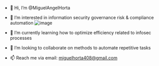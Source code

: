 - 👋 Hi, I’m @MiguelAngelHorta
- 👀 I’m interested in information security governance risk & compliance automation
    ![image](https://github.com/MiguelAngelHorta/MiguelAngelHorta/assets/106134627/11d7c083-4d98-4403-bf7e-9ceb59d863cd)

- 🌱 I’m currently learning how to optimize efficiency related to infosec processes
- 💞️ I’m looking to collaborate on methods to automate repetitive tasks
- 📫 Reach me via email: miguelhorta408@gmail.com

<!---
MiguelAngelHorta/MiguelAngelHorta is a ✨ special ✨ repository because its `README.md` (this file) appears on your GitHub profile.
You can click the Preview link to take a look at your changes.
--->
